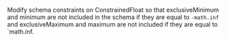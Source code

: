 
Modify schema constraints on ConstrainedFloat so that exclusiveMinimum and
minimum are not included in the schema if they are equal to `-math.inf` and
exclusiveMaximum and maximum are not included if they are equal to `math.inf.
